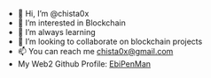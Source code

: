 - 👋 Hi, I’m @chista0x
- 👀 I’m interested in Blockchain
- 🌱 I’m always learning
- 💞️ I’m looking to collaborate on blockchain projects
- 📫 You can reach me chista0x@gmail.com
- My Web2 Github Profile:   [EbiPenMan](https://github.com/EbiPenMan)
